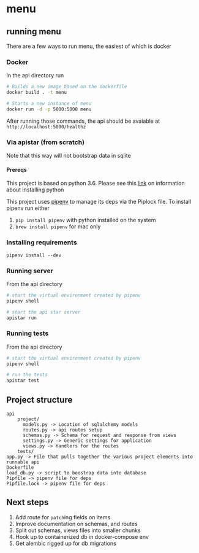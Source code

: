# menu

## running menu

There are a few ways to run menu, the easiest of which is docker

### Docker

In the api directory run

```sh
# Builds a new image based on the dockerfile
docker build . -t menu

# Starts a new instance of menu
docker run -d -p 5000:5000 menu
```

After running those commands, the api should be avaiable at `http://localhost:5000/healthz`

### Via apistar (from scratch)

Note that this way will not bootstrap data in sqlite

#### Prereqs

This project is based on python 3.6.  Please see this [link](https://docs.python.org/3/using/index.html) on information about installing python

This project uses [pipenv](https://github.com/kennethreitz/pipenv) to manage its deps via the Piplock file.  To install pipenv run either

1. `pip install pipenv` with python installed on the system
1. `brew install pipenv` for mac only

### Installing requirements

`pipenv install --dev`

### Running server

From the api directory

```sh
# start the virtual environment created by pipenv
pipenv shell

# start the api star server
apistar run
```

### Running tests

From the api directory

```sh
# start the virtual environment created by pipenv
pipenv shell

# run the tests
apistar test
```

## Project structure
```
api
    project/
      models.py -> Location of sqlalchemy models
      routes.py -> api routes setup
      schemas.py -> Schema for request and response from views
      settings.py -> Generic settings for application
      views.py -> Handlers for the routes
    tests/
app.py -> File that pulls together the various project elements into runnable api
Dockerfile
load_db.py -> script to boostrap data into database
Pipfile -> pipenv file for deps
Pipfile.lock -> pipenv file for deps
```

## Next steps

1. Add route for `patch`ing fields on items
1. Improve documentation on schemas, and routes
1. Split out schemas, views files into smaller chunks
1. Hook up to containerized db in docker-compose env
1. Get alembic rigged up for db migrations
